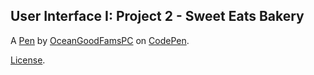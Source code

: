 User Interface I:  Project 2 - Sweet Eats Bakery
------------------------------------------------


A [Pen](https://codepen.io/oceangoodfamspc/pen/rNVOQwy) by [OceanGoodFamsPC](https://codepen.io/oceangoodfamspc) on [CodePen](https://codepen.io).

[License](https://codepen.io/oceangoodfamspc/pen/rNVOQwy/license).